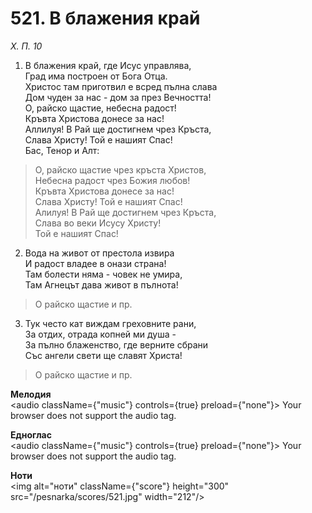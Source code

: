 # 521. В блажения край

_Х. П. 10_

1. В блажения край, где Исус управлява,  
Град има построен от Бога Отца.  
Христос там приготвил е всред пълна слава  
Дом чуден за нас - дом за през Вечността!  
О, райско щастие, небесна радост!  
Кръвта Христова донесе за нас!  
Аллилуя! В Рай ще достигнем чрез Кръста,  
Слава Христу! Той е нашият Спас!  
Бас, Тенор и Алт:  

> О, райско щастие чрез кръста Христов,  
> Небесна радост чрез Божия любов!  
> Кръвта Христова донесе за нас!  
> Слава Христу! Той е нашият Спас!  
> Алилуя! В Рай ще достигнем чрез Кръста,  
> Слава во веки Исусу Христу!  
> Той е нашият Спас!

2. Вода на живот от престола извира  
И радост владее в онази страна!  
Там болести няма - човек не умира,  
Там Агнецът дава живот в пълнота!  

> О райско щастие и пр.  

3. Тук често кат виждам греховните рани,  
За отдих, отрада копней ми душа -  
За пълно блаженство, где верните сбрани  
Със ангели свети ще славят Христа!  

> О райско щастие и пр.

**Мелодия**  
<audio className={"music"} controls={true} preload={"none"}>
    <source src="/pesnarka/mp3/521.mp3" type="audio/mpeg"/>
    Your browser does not support the audio tag.
</audio>

**Едноглас**  
<audio className={"music"} controls={true} preload={"none"}>
    <source src="/pesnarka/transp/521.mp3" type="audio/mpeg"/>
    Your browser does not support the audio tag.
</audio>

**Ноти**  
<img alt="ноти" className={"score"} height="300" src="/pesnarka/scores/521.jpg" width="212"/>
